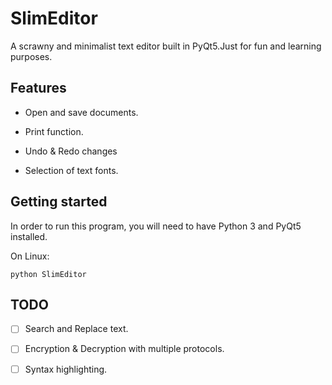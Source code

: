 # SlimEditor

A scrawny and minimalist text editor built in PyQt5.Just for fun and learning purposes.

## Features

- Open and save documents.

- Print function.

- Undo & Redo changes

- Selection of text fonts.

## Getting started

In order to run this program, you will need to have Python 3 and PyQt5 installed. 

On Linux:

```
python SlimEditor
```


## TODO

- [ ] Search and Replace text.
- [ ] Encryption & Decryption with multiple protocols.
- [ ] Syntax highlighting.


